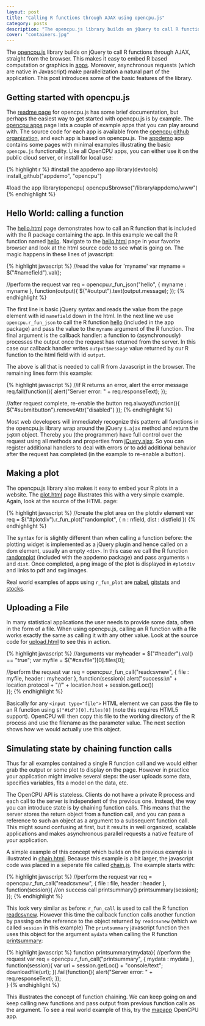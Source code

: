 ```yaml
---
layout: post
title: "Calling R functions through AJAX using opencpu.js"
category: posts
description: "The opencpu.js library builds on jQuery to call R functions though AJAX, straight from the browser. This makes it easy to embed computation or graphics in apps."
cover: "containers.jpg"
---
```


The [opencpu.js](https://public.opencpu.org/jslib.html) library builds on jQuery to call R functions through AJAX, straight from the browser. This makes it easy to embed R based computation or graphics in [apps](https://public.opencpu.org/apps.html). Moreover, asynchronous requests (which are native in Javascript) make parallelization a natural part of the application. This post introduces some of the basic features of the library.

## Getting started with opencpu.js

The [readme page](https://github.com/jeroenooms/opencpu.js#readme) for opencpu.js has some brief documentation, but perhaps the easiest way to get started with opencpu.js is by example. The [opencpu apps](https://public.opencpu.org/apps.html) page lists a couple of example apps that you can play around with. The source code for each app is available from the [opencpu github organization](https://github.com/opencpu), and each app is based on opencpu.js. The [appdemo](https://public.opencpu.org/ocpu/library/appdemo/www/) app contains some pages with minimal examples illustrating the basic `opencpu.js` functionality. Like all OpenCPU apps, you can either use it on the public cloud server, or install for local use:

{% highlight r %}
#install the appdemo app
library(devtools)
install_github("appdemo", "opencpu")

#load the app
library(opencpu)
opencpu$browse("/library/appdemo/www")
{% endhighlight %}



## Hello World: calling a function

The [hello.html](https://public.opencpu.org/ocpu/library/appdemo/www/hello.html) page demonstrates how to call an R function that is included with the R package containing the app. In this example we call the R function named [hello](https://public.opencpu.org/ocpu/library/appdemo/R/hello). Navigate to the [hello.html](https://public.opencpu.org/ocpu/library/appdemo/www/hello.html) page in your favorite browser and look at the html source code to see what is going on. The magic happens in these lines of javascript:

{% highlight javascript %}
//read the value for 'myname'
var myname = $("#namefield").val();

//perform the request
var req = opencpu.r_fun_json("hello", {
  myname : myname
}, function(output){
  $("#output").text(output.message);
});
{% endhighlight %}

The first line is basic jQuery syntax and reads the value from the page element with id `namefield` down in the html. In the next line we use `opencpu.r_fun_json` to call the R function [hello](https://public.opencpu.org/ocpu/library/appdemo/R/hello) (included in the app package) and pass the value to the `myname` argument of the R function. The final argument is the callback handler: a function to (asynchronously) processes the output once the request has returned from the server. In this case our callback handler writes `output$message` value returned by our R function to the html field with id `output`. 

The above is all that is needed to call R from Javascript in the browser. The remaining lines form this example:

{% highlight javascript %}
//if R returns an error, alert the error message
req.fail(function(){
  alert("Server error: " + req.responseText);
});

//after request complete, re-enable the button 
req.always(function(){
  $("#submitbutton").removeAttr("disabled")
});
{% endhighlight %}

Most web developers will immediately recognize this pattern: all functions in the opencpu.js library wrap around the jQuery `$.ajax` method and return the `jqXHR` object. Thereby you (the programmer) have full control over the request using all methods and properties from [jQuery.ajax](http://api.jquery.com/jQuery.ajax/). So you can register additional handlers to deal with errors or to add additional behavior after the request has completed (in the example to re-enable a button).

## Making a plot

The opencpu.js library also makes it easy to embed your R plots in a website. The [plot.html](https://public.opencpu.org/ocpu/library/appdemo/www/plot.html) page illustrates this with a very simple example. Again, look at the source of the HTML page: 


{% highlight javascript %}
//create the plot area on the plotdiv element
var req = $("#plotdiv").r_fun_plot("randomplot", {
  n : nfield,
  dist : distfield
})
{% endhighlight %}

The syntax for is slightly different than when calling a function before: the plotting widget is implemented as a jQuery plugin and hence called on a dom element, usually an empty `<div>`. In this case we call the R function [randomplot](https://public.opencpu.org/ocpu/library/appdemo/R/randomplot) (included with the appdemo package) and pass arguments `n` and `dist`. Once completed, a png image of the plot is displayed in `#plotdiv` and links to pdf and svg images. 

Real world examples of apps using `r_fun_plot` are [nabel](https://public.opencpu.org/ocpu/library/nabel/www/), [gitstats](https://public.opencpu.org/ocpu/library/gitstats/www/) and [stocks](https://public.opencpu.org/ocpu/library/stocks/www/).

## Uploading a File

In many statistical applications the user needs to provide some data, often in the form of a file. When using opencpu.js, calling an R function with a file works exactly the same as calling it with any other value. Look at the source code for [upload.html](https://public.opencpu.org/ocpu/library/appdemo/www/upload.html) to see this in action.


{% highlight javascript %}
//arguments
var myheader = $("#header").val() == "true";
var myfile = $("#csvfile")[0].files[0];

//perform the request
var req = opencpu.r_fun_call("readcsvnew", {
  file : myfile,
  header : myheader
}, function(session){
  alert("success:\n" + location.protocol + "//" + location.host + session.getLoc())  
});
{% endhighlight %}

Basically for any `<input type="file">` HTML element we can pass the file to an R function using `$("#id")[0].files[0]` (note this requires HTML5 support). OpenCPU will then copy this file to the working directory of the R process and use the filename as the parameter value. The next section shows how we would actually use this object.

## Simulating state by chaining function calls

Thus far all examples contained a single R function call and we would either grab the output or some plot to display on the page. However in practice your application might involve several steps: the user uploads some data, specifies variables, fits a model on the data, etc. 

The OpenCPU API is stateless. Clients do not have a private R process and each call to the server is independent of the previous one. Instead, the way you can introduce state is by chaining function calls. This means that the server stores the return object from a function call, and you can pass a reference to such an object as a argument to a subsequent function call. This might sound confusing at first, but it results in well organized, scalable applications and makes asynchronous parallel requests a native feature of your application. 

A simple example of this concept which builds on the previous example is illustrated in [chain.html](https://public.opencpu.org/ocpu/library/appdemo/www/chain.html). Because this example is a bit larger, the javascript code was placed in a seperate file called [chain.js](https://public.opencpu.org/ocpu/library/appdemo/www/chain.js). The example starts with:

{% highlight javascript %}
//perform the request
var req = opencpu.r_fun_call("readcsvnew", {
  file : file,
  header : header
}, function(session){
  //on success call printsummary()
  printsummary(session);
});
{% endhighlight %}

This look very similar as before: `r_fun_call` is used to call the R function [readcsvnew](https://public.opencpu.org/ocpu/library/appdemo/R/readcsvnew). However this time the callback function calls another function by passing on the reference to the object returned by `readcsvnew` (which we called `session` in this example) The `printsummary` javascript function then uses this object for the argument `mydata` when calling the R function [printsummary](https://public.opencpu.org/ocpu/library/appdemo/R/printsummary):

{% highlight javascript %}
function printsummary(mydata){
  //perform the request
  var req = opencpu.r_fun_call("printsummary", {
    mydata : mydata
  }, function(session){
    var url = session.getLoc() +  "console/text";
    downloadfile(url);
  }).fail(function(){
    alert("Server error: " + req.responseText);
  });        
}
{% endhighlight %}

This illustrates the concept of function chaining. We can keep going on and keep calling new functions and pass output from previous function calls as the argument. To see a real world example of this, try the [mapapp](https://public.opencpu.org/ocpu/library/mapapp/www/) OpenCPU app.
